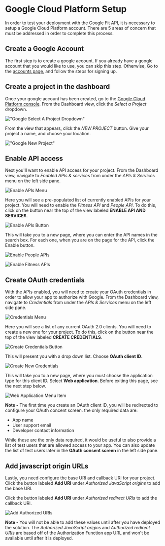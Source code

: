 # Google Cloud Platform Setup

In order to test your deployment with the Google Fit API, it is necessary to setup a Google Cloud Platform account.
There are 5 areas of concern that must be addressed in order to complete this process.

## Create a Google Account

The first step is to create a google account. If you already have a google account that you would like to use, you can skip this step. Otherwise, Go to the [accounts page](https://accounts.google.com/signup/v2), and follow the steps
for signing up.

## Create a project in the dashboard

Once your google account has been created, go to the [Google Cloud Platform console](https://console.cloud.google.com/).  From the Dashboard view, click
the *Select a Project* dropdown.

!["Google Select A Project Dropdown"](../media/google-project-setup.png)

From the view that appears, click the *NEW PROJECT* button.  Give your project a name, and choose your location.

!["Google New Project"](../media/google-new-project.png)

## Enable API access

Next you'll want to enable API access for your project.  From the Dashboard view, navigate to *Enabled APIs & services*
from under the *APIs & Services* menu on the left side pane.

![Enable APIs Menu](../media/enable-apis-menu.png)

Here you will see a pre-populated list of currently enabled
APIs for your project.  You will need to enable the *Fitness API* and *People API*.  To do this, click on the button near the top
of the view labeled **ENABLE API AND SERVICES**.

![Enable APIs Button](../media/enable-apis-button.png)

This will take you to a new page, where you can enter the API names in the search
box.  For each one, when you are on the page for the API, click the Enable button.

![Enable People APIs](../media/enable-people-api.png)

![Enable Fitness APIs](../media/enable-fitness-api.png)

## Create OAuth credentials

With the APIs enabled, you will need to create your OAuth credentials in order to allow your app to authorize with Google.
From the Dashboard view, navigate to *Credentials* from under the *APIs & Services* menu on the left side pane.

![Credentials Menu](../media/credentials-menu.png)

Here you will see a list of any current OAuth 2.0 clients.  You will need to create a new one for your project.  To do this, click on the button near the top of the view labeled **CREATE CREDENTIALS**.

![Create Credentials Button](../media/create-credentials-button.png)

This will present you with a drop down list.  Choose **OAuth client ID**.

![Create New Credentials](../media/oauth-client-id.png)

This will take you to a new page, where you must choose the application type for this client ID.  Select **Web application**.  Before exiting this page, see the
next step below.

![Web Application Menu Item](../media/web-application-menu-item.png)

**Note -** The first time you create an OAuth client ID, you will be redirected to configure your OAuth concent screen. the only required data are:

 * App name
 * User support email
 * Developer contact information

 While these are the only data required, it would be useful to also provide a list of test users that are allowed access to your app. You can also update the list of test users later in the **OAuth consent screen** in the left side pane.

## Add javascript origin URLs

Lastly, you need configure the base URI and callback URI for your project.  Click the button labeled **Add URI** under *Authorized JavaScript origins*
to add the base URI.

Click the button labeled **Add URI** under *Authorized redirect URIs* to add the callback URI.

![Add Authorized URIs](../media/authorized-uris.png)

**Note -** You will not be able to add these values until after you have deployed the solution. The *Authorized JavaScript origins* and *Authorized redirect URIs* are based off of the Authorization Function app URL and won't be available until after it is deployed.